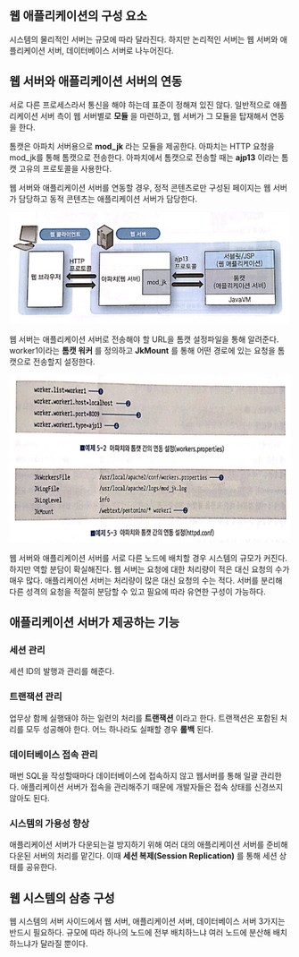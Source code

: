 ## 웹 애플리케이션의 구성 요소

시스템의 물리적인 서버는 규모에 따라 달라진다. 하지만 논리적인 서버는 웹 서버와 애플리케이션 서버, 데이터베이스 서버로 나누어진다.

## 웹 서버와 애플리케이션 서버의 연동

서로 다른 프로세스라서 통신을 해야 하는데 표준이 정해져 있진 않다. 일반적으로 애플리케이션 서버 측이 웹 서버별로 **모듈** 을 마련하고, 웹 서버가 그 모듈을 탑재해서 연동을 한다.

톰캣은 아파치 서버용으로 **mod_jk** 라는 모듈을 제공한다. 아파치는 HTTP 요청을 mod_jk를 통해 톰캣으로 전송한다. 아파치에서 톰캣으로 전송할 때는 **ajp13** 이라는 톰캣 고유의 프로토콜을 사용한다.

웹 서버와 애플리케이션 서버를 연동할 경우, 정적 콘텐츠로만 구성된 페이지는 웹 서버가 담당하고 동적 콘텐츠는 애플리케이션 서버가 담당한다.

<img src="../img/apache_tomcat.png" width="500" height="200"/>

웹 서버는 애플리케이션 서버로 전송해야 할 URL을 톰캣 설정파일을 통해 알려준다. worker1이라는 **톰캣 워커** 를 정의하고 **JkMount** 를 통해 어떤 경로에 있는 요청을 톰캣으로 전송할지 설정한다.

<img src="../img/apache_config.png" width="600" height="300"/>

웹 서버와 애플리케이션 서버를 서로 다른 노드에 배치할 경우 시스템의 규모가 커진다.
하지만 역할 분담이 확실해진다. 웹 서버는 요청에 대한 처리량이 적은 대신 요청의 수가 매우 많다. 애플리케이션 서버는 처리량이 많은 대신 요청의 수는 적다. 서버를 분리해 다른 성격의 요청을 적절히 분담할 수 있고 필요에 따라 유연한 구성이 가능하다.

## 애플리케이션 서버가 제공하는 기능

### 세션 관리

세션 ID의 발행과 관리를 해준다.

### 트랜잭션 관리

업무상 함께 실행돼야 하는 일련의 처리를 **트랜잭션** 이라고 한다. 트랜잭션은 포함된 처리를 모두 성공해야 한다. 어느 하나라도 실패할 경우 **롤백** 된다.

### 데이터베이스 접속 관리

매번 SQL을 작성할때마다 데이터베이스에 접속하지 않고 웹서버를 통해 일괄 관리한다. 애플리케이션 서버가 접속을 관리해주기 때문에 개발자들은 접속 상태를 신경쓰지 않아도 된다.

### 시스템의 가용성 향상

애플리케이션 서버가 다운되는걸 방지하기 위해 여러 대의 애플리케이션 서버를 준비해 다운된 서버의 처리를 맡긴다. 이때 **세션 복제(Session Replication)** 를 통해 세션 상태를 공유한다.

## 웹 시스템의 삼층 구성

웹 시스템의 서버 사이드에서 웹 서버, 애플리케이션 서버, 데이터베이스 서버 3가지는 반드시 필요하다. 규모에 따라 하나의 노드에 전부 배치하느냐 여러 노드에 분산해 배치하느냐가 달라질 뿐이다.